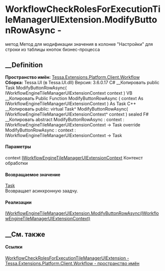 # WorkflowCheckRolesForExecutionTileManagerUIExtension.ModifyButtonRowAsync -
метод
Метод для модификации значения в колонке "Настройки" для строки из таблицы
кнопок бизнес-процесса
## __Definition
 **Пространство имён:**
[Tessa.Extensions.Platform.Client.Workflow](N_Tessa_Extensions_Platform_Client_Workflow.htm)  
 **Сборка:** Tessa.UI (в Tessa.UI.dll) Версия: 3.6.0.17
C# __Копировать
     public Task ModifyButtonRowAsync(
    	IWorkflowEngineTileManagerUIExtensionContext context
    )
VB __Копировать
     Public Function ModifyButtonRowAsync ( 
    	context As IWorkflowEngineTileManagerUIExtensionContext
    ) As Task
C++ __Копировать
     public:
    virtual Task^ ModifyButtonRowAsync(
    	IWorkflowEngineTileManagerUIExtensionContext^ context
    ) sealed
F# __Копировать
     abstract ModifyButtonRowAsync : 
            context : IWorkflowEngineTileManagerUIExtensionContext -> Task 
    override ModifyButtonRowAsync : 
            context : IWorkflowEngineTileManagerUIExtensionContext -> Task 
#### Параметры
context
[IWorkflowEngineTileManagerUIExtensionContext](T_Tessa_UI_Workflow_IWorkflowEngineTileManagerUIExtensionContext.htm)
    Контекст обработки
#### Возвращаемое значение
[Task](https://learn.microsoft.com/dotnet/api/system.threading.tasks.task)  
Возвращает асинхронную заадчу.
#### Реализации
[IWorkflowEngineTileManagerUIExtension.ModifyButtonRowAsync(IWorkflowEngineTileManagerUIExtensionContext)](M_Tessa_UI_Workflow_IWorkflowEngineTileManagerUIExtension_ModifyButtonRowAsync.htm)  
##  __См. также
#### Ссылки
[WorkflowCheckRolesForExecutionTileManagerUIExtension -
](T_Tessa_Extensions_Platform_Client_Workflow_WorkflowCheckRolesForExecutionTileManagerUIExtension.htm)
[Tessa.Extensions.Platform.Client.Workflow - пространство
имён](N_Tessa_Extensions_Platform_Client_Workflow.htm)
